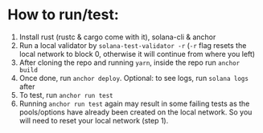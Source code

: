 # How to run/test:

1. Install rust (rustc & cargo come with it), solana-cli & anchor
2. Run a local validator by `solana-test-validator -r` (`-r` flag resets the local network to block 0, otherwise it will continue from where you left)
3. After cloning the repo and running `yarn`, inside the repo run `anchor build`
4. Once done, run `anchor deploy`. Optional: to see logs, run `solana logs` after
5. To test, run `anchor run test`
6. Running `anchor run test` again may result in some failing tests as the pools/options have already been created on the local network. So you will need to reset your local network (step 1).
